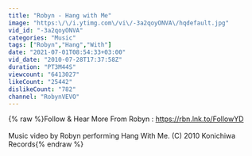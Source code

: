 ```yaml
---
title: "Robyn - Hang with Me"
image: "https:\/\/i.ytimg.com\/vi\/-3a2qoyONVA\/hqdefault.jpg"
vid_id: "-3a2qoyONVA"
categories: "Music"
tags: ["Robyn","Hang","With"]
date: "2021-07-01T08:54:33+03:00"
vid_date: "2010-07-28T17:37:58Z"
duration: "PT3M44S"
viewcount: "6413027"
likeCount: "25442"
dislikeCount: "782"
channel: "RobynVEVO"
---
```

{% raw %}Follow &amp; Hear More From Robyn : <a rel="nofollow" target="blank" href="https://rbn.lnk.to/FollowYD">https://rbn.lnk.to/FollowYD</a>  <br /><br />Music video by Robyn performing Hang With Me. (C) 2010 Konichiwa Records{% endraw %}
